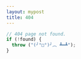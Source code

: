 ```yaml
---
layout: mypost
title: 404
---
```


```js
// 404 page not found.
if (!found) {
  throw ("(╯°□°)╯︵ ┻━┻");
}
```

